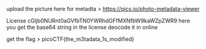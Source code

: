 upload the picture here for metadta > https://pics.io/photo-metadata-viewer



License	cGljb0NURnt0aGVfbTN0YWRhdGFfMXNfbW9kaWZpZWR9 
here you get the base64 string in the license deocode it in online

get the flag > picoCTF{the_m3tadata_1s_modified}
